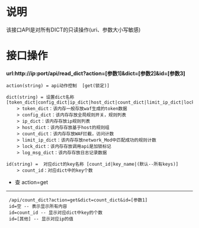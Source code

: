 # 说明
  该接口API是对所有DICT的只读操作(uri、参数大小写敏感)

# 接口操作
  **url:http://$ip:$port/api/read_dict?action=[参数1]&dict=[参数2]&id=[参数3]**

	action(string) = api动作控制  [get(锁定)]

	dict(string) = 设置dict名称 [token_dict|config_dict|ip_dict|host_dict|count_dict|limit_ip_dict|lock_dict|log_msg_dict]
		> token_dict：该内存一般存放waf生成的token数据
		> config_dict：该内存存放全局规则开关，规则列表
		> ip_dict：该内存存放ip规则列表
		> host_dict：该内存存放基于host的规则组
		> count_dict：该内存存放WAF拦截，访问计数
		> limit_ip_dict：该内存存放network_Mod中匹配成功的规则计数
		> lock_dict：该内存存放调用api是加锁标记
		> log_msg_dict：该内存存放日志记录数据

	id(string) =  对应dict的key名称 [count_id|key_name|(默认--所有keys)]
		> count_id：对应dict中的key个数

 - 查 action=get
---------- 
	 /api/count_dict?action=get&dict=count_dict&id=[参数1]
	 id=空 -- 表示显示所有内容
	 id=count_id -- 显示对应dict中key的个数
	 id=[其他] -- 显示对应ip的值